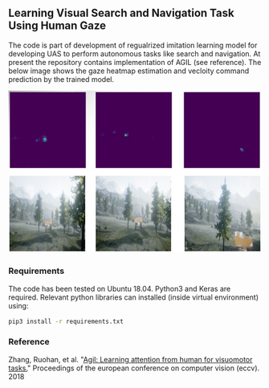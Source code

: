 ## Learning Visual Search and Navigation Task Using Human Gaze

The code is part of development of regualrized imitation learning model for developing UAS to perform autonomous tasks like search and navigation. At present the repository contains implementation of AGIL (see reference). The below image shows the gaze heatmap estimation and vecloity command prediction by the trained model.


<img src="misc/agil.jpg" width="600">

### Requirements

The code has been tested on Ubuntu 18.04. Python3 and Keras are required. Relevant python libraries can installed (inside virtual environment) using: 
```bash
pip3 install -r requirements.txt
```

### Reference
Zhang, Ruohan, et al. "[Agil: Learning attention from human for visuomotor tasks.](https://openaccess.thecvf.com/content_ECCV_2018/html/Ruohan_Zhang_AGIL_Learning_Attention_ECCV_2018_paper.html)" Proceedings of the european conference on computer vision (eccv). 2018
